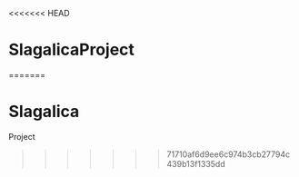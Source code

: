 <<<<<<< HEAD
# SlagalicaProject
 
=======
# Slagalica
Project
>>>>>>> 71710af6d9ee6c974b3cb27794c439b13f1335dd
